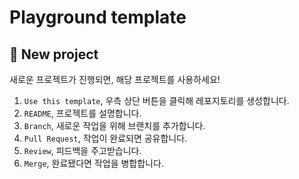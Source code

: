 # Playground template

## 🎉 New project
새로운 프로젝트가 진행되면, 해당 프로젝트를 사용하세요!

1. `Use this template`, 우측 상단 버튼을 클릭해 레포지토리를 생성합니다.
2. `README`, 프로젝트를 설명합니다. 
3. `Branch`, 새로운 작업을 위해 브랜치를 추가합니다.
4. `Pull Request`, 작업이 완료되면 공유합니다.
5. `Review`, 피드백을 주고받습니다.
6. `Merge`, 완료됐다면 작업을 병합합니다.